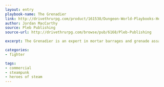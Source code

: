 ```yaml
---
layout: entry
playbook-name: The Grenadier
link: http://drivethrurpg.com/product/161538/Dungeon-World-Playbooks-Heroes-of-Steam-Bundle
author: Jordan MacCarthy
source: Pleb Publishing
source-url: http://drivethrurpg.com/browse/pub/6168/Pleb-Publishing

excerpt: The Grenadier is an expert in mortar barrages and grenade assaults.

categories:
- fighter

tags:
- commercial
- steampunk
- heroes of steam
---
```

